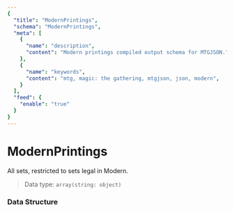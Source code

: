 ```yaml
---
{
  "title": "ModernPrintings",
  "schema": "ModernPrintings",
  "meta": [
    {
      "name": "description",
      "content": "Modern printings compiled output schema for MTGJSON.",
    },
    {
      "name": "keywords",
      "content": "mtg, magic: the gathering, mtgjson, json, modern",
    }
  ],
  "feed": {
    "enable": "true"
  }
}
---
```


# ModernPrintings

All sets, restricted to sets legal in Modern.

> Data type: `array(string: object)`  

### Data Structure

<Documentation/>
